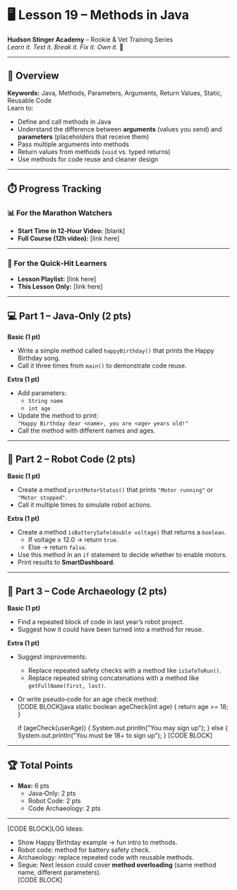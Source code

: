 # 🖥️ Lesson 19 – Methods in Java

**Hudson Stinger Academy** – Rookie & Vet Training Series  
_Learn it. Test it. Break it. Fix it. Own it._ 🐝

---

## 🎯 Overview
**Keywords:** Java, Methods, Parameters, Arguments, Return Values, Static, Reusable Code  
Learn to:
- Define and call methods in Java  
- Understand the difference between **arguments** (values you send) and **parameters** (placeholders that receive them)  
- Pass multiple arguments into methods  
- Return values from methods (`void` vs. typed returns)  
- Use methods for code reuse and cleaner design  

---

## ⏱️ Progress Tracking

### 📊 For the Marathon Watchers  
- **Start Time in 12‑Hour Video:** [blank]  
- **Full Course (12h video):** [link here]

---

### 🎯 For the Quick‑Hit Learners  
- **Lesson Playlist:** [link here]  
- **This Lesson Only:** [link here]

---

## 💻 Part 1 – Java‑Only (2 pts)

**Basic (1 pt)**  
- Write a simple method called `happyBirthday()` that prints the Happy Birthday song.  
- Call it three times from `main()` to demonstrate code reuse.  

**Extra (1 pt)**  
- Add parameters:  
  - `String name`  
  - `int age`  
- Update the method to print:  
  `"Happy Birthday dear <name>, you are <age> years old!"`  
- Call the method with different names and ages.  

---

## 🤖 Part 2 – Robot Code (2 pts)

**Basic (1 pt)**  
- Create a method `printMotorStatus()` that prints `"Motor running"` or `"Motor stopped"`.  
- Call it multiple times to simulate robot actions.  

**Extra (1 pt)**  
- Create a method `isBatterySafe(double voltage)` that returns a `boolean`.  
  - If voltage ≥ 12.0 → return `true`.  
  - Else → return `false`.  
- Use this method in an `if` statement to decide whether to enable motors.  
- Print results to **SmartDashboard**.  

---

## 📜 Part 3 – Code Archaeology (2 pts)

**Basic (1 pt)**  
- Find a repeated block of code in last year’s robot project.  
- Suggest how it could have been turned into a method for reuse.  

**Extra (1 pt)**  
- Suggest improvements:  
  - Replace repeated safety checks with a method like `isSafeToRun()`.  
  - Replace repeated string concatenations with a method like `getFullName(first, last)`.  
- Or write pseudo‑code for an age check method:  
  [CODE BLOCK]java
  static boolean ageCheck(int age) {
      return age >= 18;
  }

  if (ageCheck(userAge)) {
      System.out.println("You may sign up");
  } else {
      System.out.println("You must be 18+ to sign up");
  }
  [CODE BLOCK]  

---

## 🏆 Total Points
- **Max:** 6 pts  
  - Java‑Only: 2 pts  
  - Robot Code: 2 pts  
  - Code Archaeology: 2 pts

---

[CODE BLOCK]LOG
Ideas:
- Show Happy Birthday example → fun intro to methods.  
- Robot code: method for battery safety check.  
- Archaeology: replace repeated code with reusable methods.  
- Segue: Next lesson could cover **method overloading** (same method name, different parameters).  
[CODE BLOCK]
